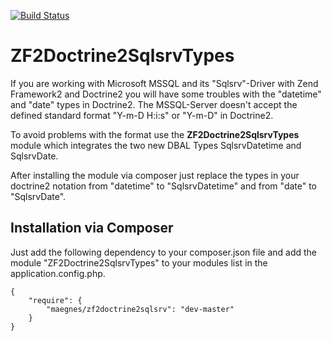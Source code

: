 [![Build Status](https://travis-ci.org/maegnes/ZF2Doctrine2SqlsrvTypes.svg?branch=master)](https://travis-ci.org/maegnes/ZF2Doctrine2SqlsrvTypes)

ZF2Doctrine2SqlsrvTypes
=======================
If you are working with Microsoft MSSQL and its "Sqlsrv"-Driver with Zend Framework2 and Doctrine2 you will
have some troubles with the "datetime" and "date" types in Doctrine2. The MSSQL-Server doesn't accept the defined standard
format "Y-m-D H:i:s" or "Y-m-D" in Doctrine2.

To avoid problems with the format use the **ZF2Doctrine2SqlsrvTypes** module which integrates the two new DBAL Types SqlsrvDatetime and SqlsrvDate.

After installing the module via composer just replace the types in your doctrine2 notation from "datetime" to "SqlsrvDatetime" and
from "date" to "SqlsrvDate".

Installation via Composer
--------
Just add the following dependency to your composer.json file and add the module "ZF2Doctrine2SqlsrvTypes" to your modules list
in the application.config.php.

    {
        "require": {
			"maegnes/zf2doctrine2sqlsrv": "dev-master"
        }
    }